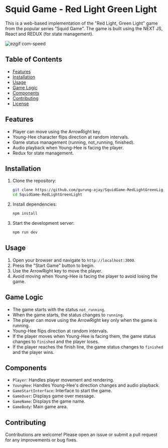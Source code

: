 # Squid Game - Red Light Green Light

This is a web-based implementation of the "Red Light, Green Light" game from the popular series "Squid Game". The game is built using the NEXT JS, React and REDUX (for state management).

![ezgif com-speed](https://github.com/user-attachments/assets/90c1bd61-a185-491b-b5f9-e2319edff748)

## Table of Contents

- [Features](#features)
- [Installation](#installation)
- [Usage](#usage)
- [Game Logic](#game-logic)
- [Components](#components)
- [Contributing](#contributing)
- [License](#license)

## Features

- Player can move using the ArrowRight key.
- Young-Hee character flips direction at random intervals.
- Game status management (running, not_running, finished).
- Audio playback when Young-Hee is facing the player.
- Redux for state management.

## Installation

1. Clone the repository:
    ```bash
    git clone https://github.com/gurung-ajay/SquidGame-RedLightGreenLight.git
    cd SquidGame-RedLightGreenLight
    ```

2. Install dependencies:
    ```bash
    npm install
    ```

3. Start the development server:
    ```bash
    npm run dev
    ```

## Usage

1. Open your browser and navigate to `http://localhost:3000`.
2. Press the "Start Game" button to begin.
3. Use the ArrowRight key to move the player.
4. Avoid moving when Young-Hee is facing the player to avoid losing the game.

## Game Logic

- The game starts with the status `not_running`.
- When the game starts, the status changes to `running`.
- The player can move using the ArrowRight key only when the game is running.
- Young-Hee flips direction at random intervals.
- If the player moves when Young-Hee is facing them, the game status changes to `finished` and the player loses.
- If the player reaches the finish line, the game status changes to `finished` and the player wins.

## Components

- `Player`: Handles player movement and rendering.
- `YoungHee`: Handles Young-Hee's direction changes and audio playback.
- `GameStartInterface`: Interface to start the game.
- `GameOver`: Displays game over message.
- `GameName`: Displays the game name.
- `GameBody`: Main game area.

## Contributing

Contributions are welcome! Please open an issue or submit a pull request for any improvements or bug fixes.
